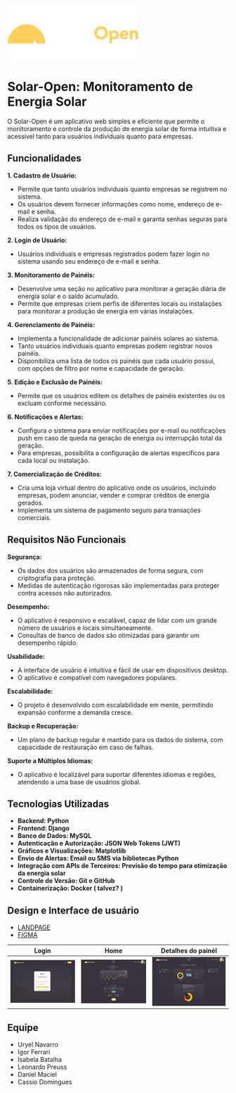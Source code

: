 ![Logo](logo.png)

# Solar-Open: Monitoramento de Energia Solar

O Solar-Open é um aplicativo web simples e eficiente que permite o monitoramento e controle da produção de energia solar de forma intuitiva e acessível tanto para usuários individuais quanto para empresas.

## Funcionalidades
**1. Cadastro de Usuário:**
- Permite que tanto usuários individuais quanto empresas se registrem no sistema.
- Os usuários devem fornecer informações como nome, endereço de e-mail e senha.
- Realiza validação do endereço de e-mail e garanta senhas seguras para todos os tipos de usuários.

**2. Login de Usuário:**
- Usuários individuais e empresas registrados podem fazer login no sistema usando seu endereço de e-mail e senha.

**3. Monitoramento de Painéis:**
- Desenvolve uma seção no aplicativo para monitorar a geração diária de energia solar e o saldo acumulado.
- Permite que empresas criem perfis de diferentes locais ou instalações para monitorar a produção de energia em várias instalações.

**4. Gerenciamento de Painéis:**
- Implementa a funcionalidade de adicionar painéis solares ao sistema.
- Tanto usuários individuais quanto empresas podem registrar novos painéis.
- Disponibiliza uma lista de todos os painéis que cada usuário possui, com opções de filtro por nome e capacidade de geração.

**5. Edição e Exclusão de Painéis:**
- Permite que os usuários editem os detalhes de painéis existentes ou os excluam conforme necessário.

**6. Notificações e Alertas:**
- Configura o sistema para enviar notificações por e-mail ou notificações push em caso de queda na geração de energia ou interrupção total da geração.
- Para empresas, possibilita a configuração de alertas específicos para cada local ou instalação.

**7. Comercialização de Créditos:**
- Cria uma loja virtual dentro do aplicativo onde os usuários, incluindo empresas, podem anunciar, vender e comprar créditos de energia gerados.
- Implementa um sistema de pagamento seguro para transações comerciais.

## Requisitos Não Funcionais
**Segurança:**
- Os dados dos usuários são armazenados de forma segura, com criptografia para proteção.
- Medidas de autenticação rigorosas são implementadas para proteger contra acessos não autorizados.

**Desempenho:**
- O aplicativo é responsivo e escalável, capaz de lidar com um grande número de usuários e locais simultaneamente.
- Consultas de banco de dados são otimizadas para garantir um desempenho rápido.

**Usabilidade:**
- A interface de usuário é intuitiva e fácil de usar em dispositivos desktop.
- O aplicativo é compatível com navegadores populares.

**Escalabilidade:**
- O projeto é desenvolvido com escalabilidade em mente, permitindo expansão conforme a demanda cresce.

**Backup e Recuperação:**
- Um plano de backup regular é mantido para os dados do sistema, com capacidade de restauração em caso de falhas.

**Suporte a Múltiplos Idiomas:**
- O aplicativo é localizável para suportar diferentes idiomas e regiões, atendendo a uma base de usuários global.

## Tecnologias Utilizadas
- **Backend: Python**
- **Frontend: Django**
- **Banco de Dados: MySQL**
- **Autenticação e Autorização: JSON Web Tokens (JWT)**
- **Gráficos e Visualizações: Matplotlib**
- **Envio de Alertas: Email ou SMS via bibliotecas Python**
- **Integração com APIs de Terceiros: Previsão do tempo para otimização da energia solar**
- **Controle de Versão: Git e GitHub**
- **Containerização: Docker ( talvez? )**

## Design e Interface de usuário
- [LANDPAGE](https://github.com/ferrariz1n/Solar-Open/tree/main/landpage-solaropen)
- [FIGMA](https://www.figma.com/file/KkfqRYg4qZbWhJrMlsQsxz/SolarOpenApp?type=design&node-id=0%3A1&t=9kGWvlB0hZiTA41J-1)

| Login                                      | Home                                      | Detalhes do painél                                      |
| ------------------------------------------- | ------------------------------------------- | ------------------------------------------- |
| ![Foto 1](foto1.png) | ![Foto 2](foto2.png) | ![Foto 3](foto3.png) |

## Equipe
- Uryel Navarro
- Igor Ferrari
- Isabela Batalha
- Leonardo Preuss
- Daniel Maciel
- Cassio Domingues
